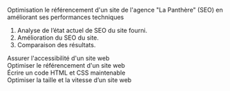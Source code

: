 Optimisation le référencement d'un site de l'agence "La Panthère" (SEO) en améliorant ses performances techniques

1) Analyse de l’état actuel de SEO du site fourni.
2) Amélioration du SEO du site. 
3) Comparaison des résultats.


Assurer l'accessibilité d'un site web<br>
Optimiser le référencement d'un site web<br>
Écrire un code HTML et CSS maintenable<br>
Optimiser la taille et la vitesse d’un site web
